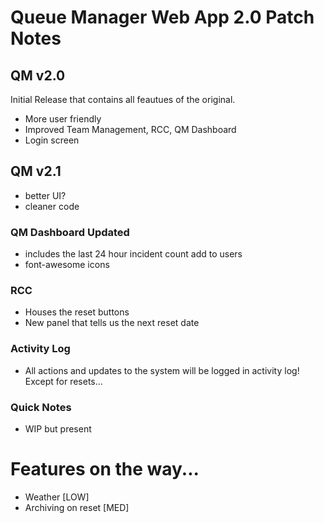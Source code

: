 # Queue Manager Web App 2.0 Patch Notes

## QM v2.0
Initial Release that contains all feautues of the original.
- More user friendly
- Improved Team Management, RCC, QM Dashboard
- Login screen

## QM v2.1
- better UI?
- cleaner code

### QM Dashboard Updated
- includes the last 24 hour incident count add to users
- font-awesome icons

### RCC
- Houses the reset buttons
- New panel that tells us the next reset date

### Activity Log
- All actions and updates to the system will be logged in activity log! Except for resets...

###  Quick Notes
- WIP but present



# Features on the way...
- Weather [LOW]
- Archiving on reset [MED]

